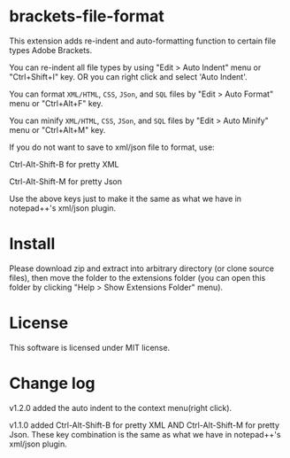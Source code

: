 brackets-file-format
============================

This extension adds re-indent and auto-formatting function to certain file types Adobe Brackets.

You can re-indent all file types by using "Edit > Auto Indent" menu or "Ctrl+Shift+I" key. OR you can right click and select 'Auto Indent'.

You can format `XML/HTML`, `CSS`, `JSon`, and `SQL` files by "Edit > Auto Format" menu or "Ctrl+Alt+F" key.

You can minify `XML/HTML`, `CSS`, `JSon`, and `SQL` files by "Edit > Auto Minify" menu or "Ctrl+Alt+M" key.

If you do not want to save to xml/json file to format, use:

Ctrl-Alt-Shift-B for pretty XML

Ctrl-Alt-Shift-M for pretty Json

Use the above keys just to make it the same as what we have in notepad++'s xml/json plugin.


Install
===

Please download zip and extract into arbitrary directory (or clone source files), then move the folder to the extensions folder (you can open this folder by clicking "Help > Show Extensions Folder" menu).


License
===
This software is licensed under MIT license.

Change log
===
v1.2.0
added the auto indent to the context menu(right click).

v1.1.0
added Ctrl-Alt-Shift-B for pretty XML AND Ctrl-Alt-Shift-M for pretty Json. These key combination is the same as what we have in notepad++'s xml/json plugin.
